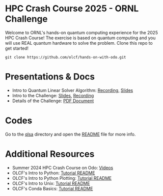 # HPC Crash Course 2025 - ORNL Challenge

Welcome to ORNL's hands-on quantum computing experience for the 2025 HPC Crash Course! The exercise is based on quantum computing and you will use REAL quantum hardware to solve the problem. Clone this repo to get started!
```
git clone https://github.com/olcf/hands-on-with-odo.git
```

# Presentations & Docs

* Intro to Quantum Linear Solver Algorithm: [Recording](https://vimeo.com/1054568957), [Slides](docs/2025-02_WCISCC-QLSA.pptx)
* Intro to the Challenge: [Slides](docs/2025-02_WCISCC-Intro.pptx), [Recording](https://vimeo.com/1055313208)
* Details of the Challenge: [PDF Document](docs/2025WCISCC-Challenge.pdf)

# Codes

Go to the [qlsa](qlsa) directory and open the [README](qlsa/README.md) file for more info.

# Additional Resources

* Summer 2024 HPC Crash Course on Odo: [Videos](https://vimeo.com/user/2373684/folder/24049648)
* OLCF's Intro to Python: [Tutorial README](https://github.com/olcf/foundational_hpc_skills/tree/master/intro_to_python)
* OLCF's Intro to Python Plotting: [Tutorial README](https://github.com/olcf/foundational_hpc_skills/tree/master/intro_to_plots)
* OLCF's Intro to Unix: [Tutorial README](https://github.com/olcf/foundational_hpc_skills/tree/master/intro_to_unix)
* OLCF's Conda Basics: [Tutorial README](https://docs.olcf.ornl.gov/software/python/conda_basics.html)

